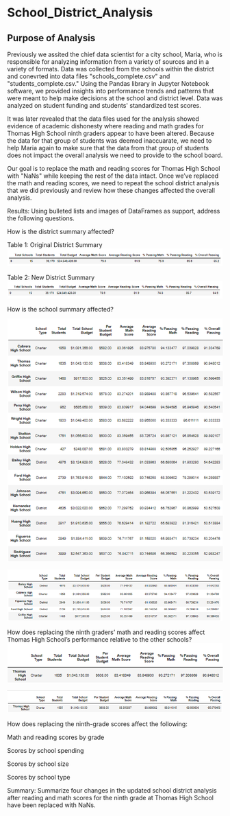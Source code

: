 # School_District_Analysis
## Purpose of Analysis 
Previously we assited the chief data scientist for a city school, Maria, who is responsible for analyzing information from a variety of sources and in a variety of formats. Data was collected from the schools within the district and conevrted into data files "schools_complete.csv" and "students_complete.csv." Using the Pandas library in Jupyter Notebook software, we provided insights into performance trends and patterns that were meant to help make decisions at the school and district level. Data was analyzed on student funding and students' standardized test scores. 

It was later revealed that the data files used for the analysis showed evidence of academic dishonesty where reading and math grades for Thomas High School ninth graders appear to have been altered. Because the data for that group of students was deemed inaccuarate, we need to help Maria again to make sure that the data from that group of students does not impact the overall analysis we need to provide to the school board. 

Our goal is to replace the math and reading scores for Thomas High School with "NaNs" while keeping the rest of the data intact. Once we’ve replaced the math and reading scores, we need to repeat the school district analysis that we did previously and review how these changes affected the overall analysis.


Results: Using bulleted lists and images of DataFrames as support, address the following questions.

How is the district summary affected?

Table 1: Original District Summary
![Original_district_summary](https://github.com/AviLevyHTX/School_District_Analysis/blob/main/analysis/Original_district_summary2.PNG)

Table 2: New District Summary
![New_district_summary](https://github.com/AviLevyHTX/School_District_Analysis/blob/main/analysis/New_district_summary.PNG)



How is the school summary affected?

![Original_school_summary](https://github.com/AviLevyHTX/School_District_Analysis/blob/main/analysis/Original_school_performance.PNG)

![New_school_summary](https://github.com/AviLevyHTX/School_District_Analysis/blob/main/analysis/New_school_summary.PNG)

How does replacing the ninth graders’ math and reading scores affect Thomas High School’s performance relative to the other schools?
![Original_THS_performance](https://github.com/AviLevyHTX/School_District_Analysis/blob/main/analysis/Original_THS_performance.PNG)

![New_THS_performance](https://github.com/AviLevyHTX/School_District_Analysis/blob/main/analysis/New_THS_performance.PNG)


How does replacing the ninth-grade scores affect the following:

Math and reading scores by grade

Scores by school spending

Scores by school size

Scores by school type

Summary: Summarize four changes in the updated school district analysis after reading and math scores for the ninth grade at Thomas High School have been replaced with NaNs.
